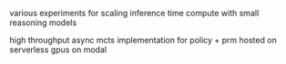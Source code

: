 various experiments for scaling inference time compute with small reasoning models

high throughput async mcts implementation for policy + prm hosted on serverless gpus on modal 
